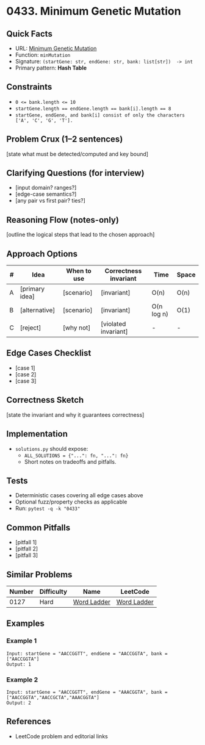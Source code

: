 # 0433. Minimum Genetic Mutation

## Quick Facts

- URL: [Minimum Genetic Mutation](https://leetcode.com/problems/minimum-genetic-mutation/)
- Function: `minMutation`
- Signature: `(startGene: str, endGene: str, bank: list[str])  -> int`
- Primary pattern: **Hash Table**

## Constraints

- `0 <= bank.length <= 10`
- `startGene.length == endGene.length == bank[i].length == 8`
- `startGene, endGene, and bank[i] consist of only the characters ['A', 'C', 'G', 'T'].`

## Problem Crux (1–2 sentences)

[state what must be detected/computed and key bound]

## Clarifying Questions (for interview)

- [input domain? ranges?]
- [edge-case semantics?]
- [any pair vs first pair? ties?]

## Reasoning Flow (notes-only)

[outline the logical steps that lead to the chosen approach]

## Approach Options

| # | Idea | When to use | Correctness invariant | Time | Space |
|---|------|-------------|-----------------------|------|-------|
| A | [primary idea] | [scenario] | [invariant] | O(n) | O(n) |
| B | [alternative] | [scenario] | [invariant] | O(n log n) | O(1) |
| C | [reject] | [why not] | [violated invariant] | - | - |

## Edge Cases Checklist

- [case 1]
- [case 2]
- [case 3]

## Correctness Sketch

[state the invariant and why it guarantees correctness]

## Implementation

- `solutions.py` should expose:
  - `ALL_SOLUTIONS = {"...": fn, "...": fn}`
  - Short notes on tradeoffs and pitfalls.

## Tests

- Deterministic cases covering all edge cases above
- Optional fuzz/property checks as applicable
- Run: `pytest -q -k "0433"`

## Common Pitfalls

- [pitfall 1]
- [pitfall 2]
- [pitfall 3]

## Similar Problems

| Number | Difficulty | Name | LeetCode |
|---|---|---|---|
| 0127 | Hard | [Word Ladder](../0127-word-ladder/readme.md) | [Word Ladder](https://leetcode.com/problems/word-ladder/) |

## Examples

### Example 1

```text
Input: startGene = "AACCGGTT", endGene = "AACCGGTA", bank = ["AACCGGTA"]
Output: 1
```

### Example 2

```text
Input: startGene = "AACCGGTT", endGene = "AAACGGTA", bank = ["AACCGGTA","AACCGCTA","AAACGGTA"]
Output: 2
```

## References

- LeetCode problem and editorial links
